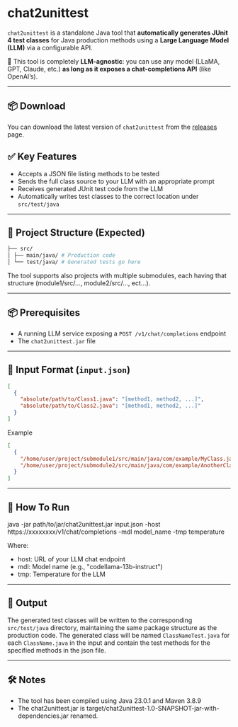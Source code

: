 # chat2unittest

`chat2unittest` is a standalone Java tool that **automatically generates JUnit 4 test classes** for Java production methods using a **Large Language Model (LLM)** via a configurable API.

🧠 This tool is completely **LLM-agnostic**: you can use any model (LLaMA, GPT, Claude, etc.) **as long as it exposes a chat-completions API** (like OpenAI’s).

---

## 📦 Download

You can download the latest version of `chat2unittest` from the [releases](https://github.com/AntonioTrovato/chat2unittest/releases) page.

## ✅ Key Features

- Accepts a JSON file listing methods to be tested
- Sends the full class source to your LLM with an appropriate prompt
- Receives generated JUnit test code from the LLM
- Automatically writes test classes to the correct location under `src/test/java`

---

## 📁 Project Structure (Expected)
```bash
├── src/
│ ├── main/java/ # Production code
│ └── test/java/ # Generated tests go here
```

The tool supports also projects with multiple submodules, each having that structure (module1/src/..., module2/src/..., ect...).


---

## 📦 Prerequisites

- A running LLM service exposing a `POST /v1/chat/completions` endpoint
- The `chat2unittest.jar` file

---

## 🧾 Input Format (`input.json`)

```json
[
  {
    "absolute/path/to/Class1.java": "[method1, method2, ...]",
    "absolute/path/to/Class2.java": "[method1, method2, ...]"
  }
]
```

Example

```json
[
  {
    "/home/user/project/submodule1/src/main/java/com/example/MyClass.java": "[myMethod1, myMethod2]",
    "/home/user/project/submodule2/src/main/java/com/example/AnotherClass.java": "[anotherMethod]"
  }
]
```

---

## 🚀 How To Run

java -jar path/to/jar/chat2unittest.jar input.json -host https://xxxxxxxx/v1/chat/completions -mdl model_name -tmp temperature

Where:
- host: URL of your LLM chat endpoint
- mdl: Model name (e.g., "codellama-13b-instruct")
- tmp: Temperature for the LLM

---

## 📝 Output

The generated test classes will be written to the corresponding `src/test/java` directory, maintaining the same package structure as the production code.
The generated class will be named `ClassNameTest.java` for each `ClassName.java` in the input and contain the test methods for the specified methods in the json file.

---

## 🛠️ Notes

- The tool has been compiled using Java 23.0.1 and Maven 3.8.9
- The chat2unittest.jar is target/chat2unittest-1.0-SNAPSHOT-jar-with-dependencies.jar renamed.